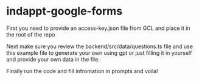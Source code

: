 # indappt-google-forms
First you need to provide an access-key.json file from GCL and place it in the root of the repo

Next make sure you review the backend/src/data/questions.ts file and use this example file to generate your own using gpt or just filling it in yourself and provide your own data in the file.

Finally run the code and fill infromation in prompts and voila!